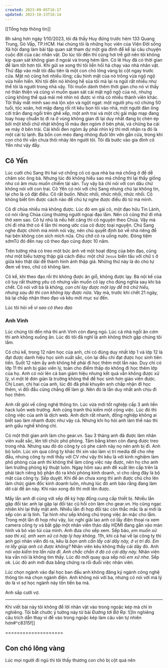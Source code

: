 ```yaml
---
created: 2023-09-05T16:17
updated: 2023-10-23T16:14
---
```

[[Tổng hợp thông tin]]

8h sáng hơn ngày 1/10/2023, tôi đã thấy Huy đứng trước hẻm 133 Quang Trung, Gò Vấp, TP.HCM. Hai chúng tôi là những học viên của Viện Đời sống Xã hội đang làm bài tập quan sát tham dự một gia đình để kể lại câu chuyện cuộc đời của các nhân vật. Do lúc tôi đến thì cũng hơi trễ giờ nên tôi không kịp quan sát không gian ở ngoài và trong hẻm lắm. Có lẽ Huy đã có thời gian để làm tốt hơn tôi. Khi gửi xe xong thì tôi liền hối hả chạy vào nhà nhân vật. Thứ đập vào mắt tôi đầu tiên là một con chó lông vàng bị cột ngay trước cửa. Mặt nó cũng hơi nhiều lông; cấu hình mặt của nó trông vừa ngộ ngộ vừa hiền hiền. Khi tôi đến nó không hề sủa tôi mà lại ra ngửi rất nhiều như thể tôi là người trong nhà vậy. Tôi muốn dành thêm thời gian cho nó vì thấy nó thân thiện và cũng vì muốn quan sát cái mặt ngồ ngộ của nó, nhưng cũng không thể quá mải mê nhìn nó được vì nhà có nhiều thành viên khác. Tôi thấy mắt mình sao mà lộn xộn và ngột ngạt: một người phụ nữ chừng 50 tuổi, tóc xoăn, hơi mập đang rối rít kêu bọn tôi vào nhà, một người đàn ông cởi trần đang ngồi trên ghế xếp, một anh trai và một chị gái mập mạp đang loay hoay chuẩn bị đi ra ở vùng không gian đi lại duy nhất đang bị chèn ép bởi một khối chữ nhật khổng lồ màu đen ngòm ở bên phải, và chừng ba cái xe máy ở bên trái. Cái khối đen ngòm ấy phải nhìn kỹ thì mới nhận ra đó là một cái tủ lạnh. Ba bốn con mèo đang nhỏng đuôi lởn vởn gần cửa, trong khi con chó thì vẫn chưa thôi nhảy lên người tôi. Tôi đã bước vào gia đình cô Yến như vậy đấy.
## Cô Yến
Lúc cưới chú Sang thì hai vợ chồng cô có qua nhà ba má chồng ở để dễ chăm sóc ông bà. Nhưng lúc đó không hiểu sao má chồng thì lại thấy giống như có âm mưu muốn chiếm tài sản. Tuy vậy bà chỉ nói với con dâu chứ không nói với con trai. Cô Yến có nói với chú Sang nhưng chú lại không tin, lại cho là cô đặt điều. Cô rất buồn. Nhức nhối, nhức nhối, nhức nhối. Cô không biết tìm được cách nào để chú tự nghe được điều đó từ má mình.

Cô đi chùa nhiều mà không được. Lúc đó em gái cô, một đạo hữu Tin Lành, có nói rằng Chúa cũng thương người ngoại đạo lắm. Nên cô cũng thử đi nhà thờ xem sao.  Cô tự nhủ là nếu hết căng thì cô nguyện theo Chúa. Vậy mà chỉ đi nhà thờ có 4 lần thì mong ước của cô được toại nguyện. Chú Sang nghe được chính má mình nói vậy, nên chú quyết định bỏ về nhà riêng để hai bên không còn xích mích nữa.
Chú chở cô ra uống nước. Đóng tiệm sớmTừ đó đến nay cô theo đạo cũng được 10 năm.

Trên tường nhà có treo một bức ảnh vẽ một hoạt động của bên đạo, cũng như một biểu tượng thập giá cách điệu: một chữ `Jesus` biến tấu với chữ `S` ở giữa kéo thật dài để thành hình ảnh thập giá. Những thứ này là do chú tự đem về treo, chứ cô không làm.

Cô kể, khi theo đạo rồi thì không được ăn giỗ, không được lạy. Bà nội kế của cô tuy rất thương yêu cô nhưng vẫn muốn cô lạy cho đúng nghĩa sau khi bà chết. Cô nói với bà là *không, con chỉ lạy được một lạy để trả chữ hiếu, nhưng sau đó thì con không lạy được nữa*. Vậy mà, trước khi chết 21 ngày, bà lại chấp nhận theo đạo và kêu mời mục sư đến.

Lúc tôi hỏi về *vì sao cô theo đạo*
### Anh Vinh

Lúc chúng tôi đến nhà thì anh Vinh còn đang ngủ. Lúc cả nhà ngồi ăn cơm thì anh không xuống ăn. Lúc đó tôi đã nghĩ là anh không thích gặp chúng tôi lắm.

Cô chú kể, trong 12 năm học của anh, chỉ có đúng duy nhất lớp 1 và lớp 12 là đạt được danh hiệu học sinh xuất sắc, còn lại đều chỉ đạt được học sinh tiên tiến. Suốt 12 năm ấy anh không hề phải đi học thêm một lần nào. Duy chỉ có lớp 11 thì anh bị giáo viên lý, toán cho điểm thấp do không đi học thêm lớp của họ. Anh có nói lên cả ban giám hiệu nhưng kết quả vẫn không được xử lý, vì một lẽ đơn giản là trường không thể để học sinh hơn giáo viên được. Chị Loan, chị hai của anh, lúc đó đã phải khuyên anh chấp nhận đi học thêm, vì đối đầu cũng chẳng để làm gì. Nên đó là lần duy nhất anh chịu đi học thêm.

Anh rất giỏi về công nghệ thông tin. Lúc vừa mới tốt nghiệp cấp 3 anh liền hack luôn web trường. Anh cũng tranh thủ kiếm một công việc. Lúc đó thì công việc của anh là dịch web. Anh dịch rất nhanh, đồng nghiệp không ai biết sao làm nhanh được như vậy cả. Nhưng khi họ hỏi anh làm thế nào thì anh giấu nghề không chỉ.

Có một thời gian anh làm cho gear.vn. Sau 3 tháng anh đã được làm nhân viên xuất sắc, lên tới chức phó phòng. Tấm bằng khen còn đang được treo trong nhà. Nhưng sau đó do công ty có phe cánh này nọ nên anh bị đì. Anh bỏ luôn. Lúc  xin qua công ty khác thì xin vào làm vị trí media để cho nhẹ đầu, nhưng công ty mới thấy với CV như vậy thì kêu là với kinh nghiệm làm phó phòng của anh thì không thể làm công việc này được, nên họ cho anh làm trưởng phòng kỹ thuật luôn. Ngay hôm sau anh đề xuất lên cấp trên là phải tách riêng bộ phận đó ra khỏi phòng kinh doanh, vì cho rằng đây là bộ mặt của công ty. Sếp duyệt. Khi đề án chưa xong thì anh được chủ cho lên làm chức giám đốc kinh doanh luôn, nhưng lúc đó anh bảo rằng đang làm dở cái đề án này. Khi nào xong đó thì mới lên được.

Mấy lần anh đi cùng với sếp để ký hợp đồng cung cấp thiết bị. Nhiều lần gặp đối tác anh lại gặp lại đối tác cũ hồi còn làm cho gear.vn. Họ cũng ngạc nhiên khi lại thấy mặt anh. Nhiều lần đi họp đối tác còn thắc mắc là ai mới là sếp còn ai là lính. Tại hình như sếp không chú trọng việc ăn mặc cho lắm. Trong một lần đi họp như vậy, lúc nghỉ giải lao anh có lấy điện thoại ra xem camera công ty và bắt gặp một nhân viên tháo dây HDMI đang gắn vào màn hình và bỏ vào túi của mình. Anh đưa cho sếp xem. Sếp bảo, *em muốn xử sao thì xử, anh xem xử có hợp lý hay không*. 11h, khi cả hai về lại công ty thì anh gọi nhân viên đó ra, kêu là *bọn anh cần lấy cái dây này, ở vị trí đó. Em ra lấy giúp anh có được không?* Nhân viên kêu không thấy cái dây đó. Anh nói *vào kiểm tra lần nữa đi. Anh chắc chắn ở đó có cái dây này.* Nhân viên kia vẫn nói là không tìm thấy. Lúc đó mới quay qua sếp nói *em xử nha*. Sếp *ok*. Lúc đó anh mới đưa bằng chứng ra rồi đuổi việc nhân viên.

Lúc chọn ngành vào đại học ban đầu anh không đăng ký ngành công nghệ thông tin mà chọn ngành điện. Anh không nói với ba, nhưng có nói với má lý do là vì sợ học ngành này tốn tiền ba má. 

Anh sắp cưới vợ.

---

Khi viết bài này tôi không để lời nhân vật vào trong ngoặc kép mà chỉ in nghiêng. Tôi bắt chước ý tưởng này từ bài *Đường tới Bờ Rạ*:
![[In nghiêng câu trích dẫn thay vì để vào trong ngoặc kép làm câu văn tự nhiên hơn#^c8315f]]






====================
## Con chó lông vàng
Lúc mọi người đi ngủ thì tôi thấy thương con chó bị cột quá nên 
